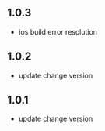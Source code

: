 ## 1.0.3
* ios build error resolution
## 1.0.2
* update change version
## 1.0.1
* update change version

